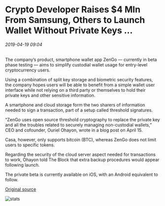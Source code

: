# Crypto Developer Raises $4 Mln From Samsung, Others to Launch Wallet Without Private Keys ...

###### 2019-04-19 09:04

The company’s product, smartphone wallet app ZenGo — currently in beta phase testing — aims to simplify custodial wallet usage for entry-level cryptocurrency users.

Using a combination of split key storage and biometric security features, the company hopes users will be able to benefit from a simple wallet user interface while not relying on a third party or themselves to hold their private keys and other sensitive information.

A smartphone and cloud storage form the two sharers of information needed to sign a transaction, part of a setup called threshold signatures.

“ZenGo uses open source threshold cryptography to replace the private key and all the troubles related to securely managing non-custodial wallets,” CEO and cofounder, Ouriel Ohayon, wrote in a blog post on April 15.

Casa, however, only supports bitcoin (BTC), whereas ZenGo does not limit users to specific tokens.

Regarding the security of the cloud server aspect needed for transactions to work, Ohayon told The Block that extra backup procedures would appear following launch.

The private beta is currently available on iOS, with an Android equivalent to follow.

[Original source](https://cointelegraph.com/news/crypto-developer-raises-4-mln-from-samsung-others-to-launch-wallet-without-private-keys)

![stats](https://c.statcounter.com/11760860/0/a89fa40b/1/ "stats")